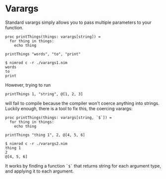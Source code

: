 # Varargs

Standard varargs simply allows you to pass multiple parameters to your function.

~~~ nimrod
proc printThings(things: varargs[string]) =
  for thing in things:
    echo thing

printThings "words", "to", "print"
~~~
~~~
$ nimrod c -r ./varargs1.nim
words
to
print
~~~

However, trying to run

~~~ nimrod
printThings 1, "string", @[1, 2, 3]
~~~

will fail to compile because the compiler won't coerce anything into strings. Luckily enough, there is a tool to fix this, the coercing varargs:

~~~ nimrod
proc printThings(things: varargs[string, `$`]) =
  for thing in things:
    echo thing

printThings "thing 1", 2, @[4, 5, 6]
~~~

~~~
$ nimrod c -r ./varargs2.nim
thing 1
2
@[4, 5, 6]
~~~

It works by finding a function `` `$` `` that returns string for each argument type, and applying it to each argument.